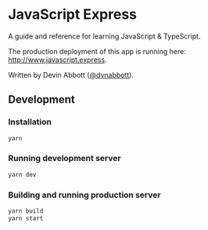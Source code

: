 # JavaScript Express

A guide and reference for learning JavaScript & TypeScript.

The production deployment of this app is running here: http://www.javascript.express.

Written by Devin Abbott ([@dvnabbott](http://twitter.com/dvnabbott)).

## Development

### Installation

```bash
yarn
```

### Running development server

```bash
yarn dev
```

### Building and running production server

```bash
yarn build
yarn start
```
